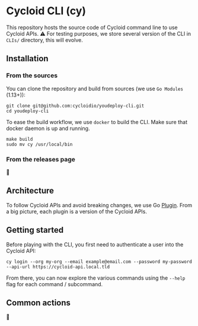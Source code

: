 # Cycloid CLI (cy)

This repository hosts the source code of Cycloid command line to use Cycloid APIs. :warning: For testing purposes, we store several version of the CLI in `CLIs/` directory, this will evolve.

## Installation

### From the sources

You can clone the repository and build from sources (we use `Go Modules` (1.13+)):

```shell
git clone git@github.com:cycloidio/youdeploy-cli.git
cd youdeploy-cli
```

To ease the build workflow, we use `docker` to build the CLI. Make sure that docker daemon is up and running.

```
make build
sudo mv cy /usr/local/bin
```

### From the releases page

:construction:

## Architecture

To follow Cycloid APIs and avoid breaking changes, we use Go [Plugin](https://golang.org/pkg/plugin/). From a big picture, each plugin is a version of the Cycloid APIs.

## Getting started

Before playing with the CLI, you first need to authenticate a user into the Cycloid API:

```
cy login --org my-org --email example@email.com --password my-password --api-url https://cycloid-api.local.tld
```

From there, you can now explore the various commands using the `--help` flag for each command / subcommand.

## Common actions

:construction:
<!-- This is where we could add some useful examples: create a user, etc. --> 
